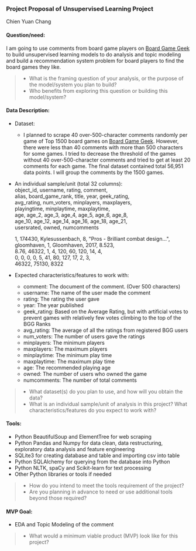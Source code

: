 ### Project Proposal of Unsupervised Learning Project
Chien Yuan Chang
#### Question/need:
I am going to use comments from board game players on [Board Game Geek](https://boardgamegeek.com/) to build unsupervised learning models to do analysis and topic modeling and build a recommendation system problem for board players to find the board games they like.

>* What is the framing question of your analysis, or the purpose of the model/system you plan to build?
>* Who benefits from exploring this question or building this model/system?

#### Data Description:
* Dataset: 
  * I planned to scrape 40 over-500-character comments randomly per game of Top 1500 board games on [Board Game Geek](https://boardgamegeek.com/). However, there were less than 40 comments with more than 500 characters for some games. I tried to decrease the threshold of the games without 40 over-500-character comments and tried to get at least 20 comments for each game. The final dataset contained total 56,951 data points. I will group the comments by the 1500 games. 
 
* An individual sample/unit (total 32 columns):  
	object\_id, username, rating, comment,  
	alias, board\_game\_rank, title, year, geek\_rating,  
	avg\_rating, num\_voters, minplayers, maxplayers,  
	playingtime, minplaytime, maxplaytime,   
	age, age\_2, age\_3, age\_4, age\_5, age\_6, age\_8,  
	age\_10, age\_12, age\_14, age\_16, age\_18, age\_21,   
	usersrated, owned, numcomments
	
	1, 174430, Kylesussenbach, 8, "Pros - Brilliant combat design...",  
	gloomhaven, 1, Gloomhaven, 2017, 8.523,  
	8.76, 46322, 1, 4, 120, 60, 120, 14, 4,  
	0, 0, 0, 0, 5, 41, 80, 127, 17, 2, 3,  
	46322, 75130, 8322

* Expected characteristics/features to work with:
  * comment: The document of the comment. (Over 500 characters)
  * username: The name of the user made the comment  
  * rating: The rating the user gave 
  * year: The year published
  * geek\_rating: Based on the Average Rating, but with artificial votes to prevent games with relatively few votes climbing to the top of the BGG Ranks
  * avg\_rating: The average of all the ratings from registered BGG users
  * num\_voters: The number of users gave the ratings
  * minplayers: The minimum players
  * maxplayers: The maximum players
  * minplaytime: The minimum play time
  * maxplaytime: The maximum play time
  * age: The recommended playing age
  * owned: The number of users who owned the game
  * numcomments: The number of total comments
 
>* What dataset(s) do you plan to use, and how will you obtain the data?
>* What is an individual sample/unit of analysis in this project? What characteristics/features do you expect to work with?

#### Tools:
* Python BeautifulSoup and ElementTree for web scraping
* Python Pandas and Numpy for data clean, data restructuring, exploratory data analysis and feature engineering
* SQLite3 for creating database and table and importing csv into table
* Python SQLAlchemy for querying from the database into Python
* Python NLTK, spaCy and Scikit-learn for text processing
* Other Python libraries or tools if needed

>* How do you intend to meet the tools requirement of the project? 
>* Are you planning in advance to need or use additional tools beyond those required?

#### MVP Goal:
* EDA and Topic Modeling of the comment 

>* What would a minimum viable product (MVP) look like for this project?
